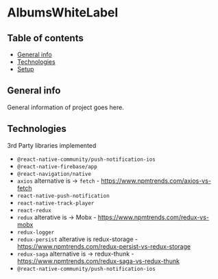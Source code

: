 # AlbumsWhiteLabel

## Table of contents
* [General info](#general-info)
* [Technologies](#technologies)
* [Setup](#setup)

## General info
General information of project goes here.
	
## Technologies
3rd Party libraries implemented
* `@react-native-community/push-notification-ios`
* `@react-native-firebase/app`
* `@react-navigation/native`
* `axios` alternative is -> `fetch` - https://www.npmtrends.com/axios-vs-fetch
* `react-native-push-notification`
* `react-native-track-player`
* `react-redux`
* `redux` alterative is -> Mobx - https://www.npmtrends.com/redux-vs-mobx
* `redux-logger`
* `redux-persist` alterative is redux-storage - https://www.npmtrends.com/redux-persist-vs-redux-storage
* `redux-saga` alternative is -> redux-thunk - https://www.npmtrends.com/redux-saga-vs-redux-thunk
* `@react-native-community/push-notification-ios`
	












